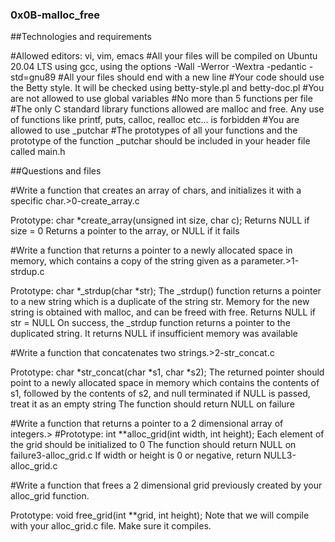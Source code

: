### 0x0B-malloc_free

##Technologies and requirements

#Allowed editors: vi, vim, emacs
#All your files will be compiled on Ubuntu 20.04 LTS using gcc, using the options -Wall -Werror -Wextra -pedantic -std=gnu89
#All your files should end with a new line
#Your code should use the Betty style. It will be checked using betty-style.pl and betty-doc.pl
#You are not allowed to use global variables
#No more than 5 functions per file
#The only C standard library functions allowed are malloc and free. Any use of functions like printf, puts, calloc, realloc etc… is forbidden
#You are allowed to use _putchar
#The prototypes of all your functions and the prototype of the function _putchar should be included in your header file called main.h

##Questions and files

#Write a function that creates an array of chars, and initializes it with a specific char.>0-create_array.c

Prototype: char *create_array(unsigned int size, char c);
Returns NULL if size = 0
Returns a pointer to the array, or NULL if it fails

#Write a function that returns a pointer to a newly allocated space in memory, which contains a copy of the string given as a parameter.>1-strdup.c

Prototype: char *_strdup(char *str);
The _strdup() function returns a pointer to a new string which is a duplicate of the string str. Memory for the new string is obtained with malloc, and can be freed with free.
Returns NULL if str = NULL
On success, the _strdup function returns a pointer to the duplicated string. It returns NULL if insufficient memory was available

#Write a function that concatenates two strings.>2-str_concat.c

Prototype: char *str_concat(char *s1, char *s2);
The returned pointer should point to a newly allocated space in memory which contains the contents of s1, followed by the contents of s2, and null terminated
if NULL is passed, treat it as an empty string
The function should return NULL on failure

#Write a function that returns a pointer to a 2 dimensional array of integers.>
#Prototype: int **alloc_grid(int width, int height);
Each element of the grid should be initialized to 0
The function should return NULL on failure3-alloc_grid.c
If width or height is 0 or negative, return NULL3-alloc_grid.c

#Write a function that frees a 2 dimensional grid previously created by your alloc_grid function.

Prototype: void free_grid(int **grid, int height);
Note that we will compile with your alloc_grid.c file. Make sure it compiles.
